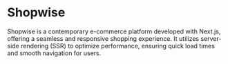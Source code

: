 # Shopwise
Shopwise is a contemporary e-commerce platform developed with Next.js, offering a seamless and responsive shopping experience. It utilizes server-side rendering (SSR) to optimize performance, ensuring quick load times and smooth navigation for users.
